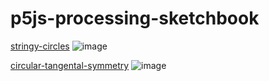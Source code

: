 # p5js-processing-sketchbook

[stringy-circles](stringy-circles.js)
![image](https://user-images.githubusercontent.com/26497694/169701774-91a49896-015d-44ea-b2f9-ea81bb155c8d.png)

[circular-tangental-symmetry](circular-tangental-symmetry.js)
![image](https://user-images.githubusercontent.com/26497694/169701825-d9ea2652-8b80-457d-a9fd-97fc1f3bcc72.png)
